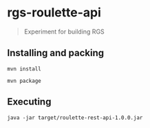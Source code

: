 # rgs-roulette-api
>Experiment for building RGS

## Installing and packing

`mvn install`

`mvn package`

## Executing
`java -jar target/roulette-rest-api-1.0.0.jar`

